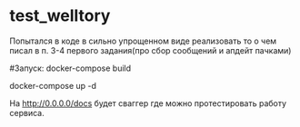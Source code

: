 # test_welltory

Попытался в коде в сильно упрощенном виде реализовать то о чем писал в п. 3-4 первого задания(про сбор сообщений и апдейт пачками)

#Запуск:
docker-compose build

docker-compose up -d

На http://0.0.0.0/docs будет сваггер где можно протестировать работу сервиса.
